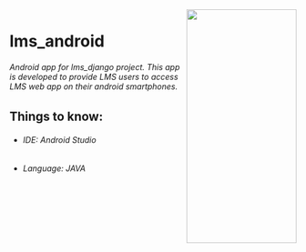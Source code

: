 <img src="https://user-images.githubusercontent.com/51323434/167377608-1c777b54-b6b9-4760-8854-107e191302fb.png" width="193" height="411" align="right"/>

# lms_android
###### Android app for lms_django project. This app is developed to provide LMS users to access LMS web app on their android smartphones.

## Things to know:
- ###### IDE: Android Studio
- ###### Language: JAVA
